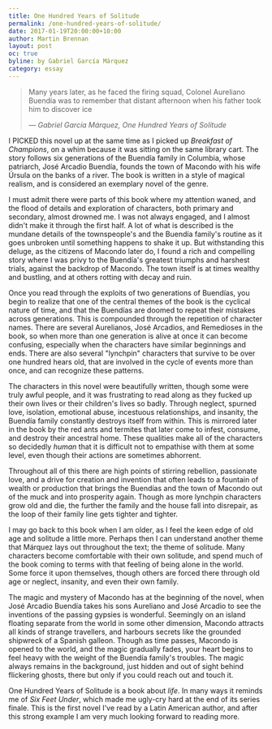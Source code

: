 ```yaml
---
title: One Hundred Years of Solitude
permalink: /one-hundred-years-of-solitude/
date: 2017-01-19T20:00:00+10:00
author: Martin Brennan
layout: post
oc: true
byline: by Gabriel García Márquez
category: essay
---
```


<blockquote class="hero">
    <p>Many years later, as he faced the firing squad, Colonel Aureliano Buendía was to remember that distant afternoon when his father took him to discover ice</p>
    <cite>— Gabriel García Márquez, One Hundred Years of Solitude</cite>
</blockquote>

<span class="first-letter">I</span> PICKED this novel up at the same time as I picked up _Breakfast of Champions_, on a whim because it was sitting on the same library cart. The story follows six generations of the Buendía family in Columbia, whose patriarch, José Arcadio Buendía, founds the town of Macondo with his wife Úrsula on the banks of a river. The book is written in a style of magical realism, and is considered an exemplary novel of the genre.

<!--more-->

I must admit there were parts of this book where my attention waned, and the flood of details and exploration of characters, both primary and secondary, almost drowned me. I was not always engaged, and I almost didn't make it through the first half. A lot of what is described is the mundane details of the townspeople's and the Buendía family's routine as it goes unbroken until something happens to shake it up. But withstanding this deluge, as the citizens of Macondo later do, I found a rich and compelling story where I was privy to the Buendía's greatest triumphs and harshest trials, against the backdrop of Macondo. The town itself is at times wealthy and bustling, and at others rotting with decay and ruin.

Once you read through the exploits of two generations of Buendías, you begin to realize that one of the central themes of the book is the cyclical nature of time, and that the Buendías are doomed to repeat their mistakes across generations. This is compounded through the repetition of character names. There are several Aurelianos, José Arcadios, and Remedioses in the book, so when more than one generation is alive at once it can become confusing, especially when the characters have similar beginnings and ends. There are also several "lynchpin" characters that survive to be over one hundred hears old, that are involved in the cycle of events more than once, and can recognize these patterns.

The characters in this novel were beautifully written, though some were truly awful people, and it was frustrating to read along as they fucked up their own lives or their children's lives so badly. Through neglect, spurned love, isolation, emotional abuse, incestuous relationships, and insanity, the Buendía family constantly destroys itself from within. This is mirrored later in the book by the red ants and termites that later come to infest, consume, and destroy their ancestral home. These qualities make all of the characters so decidedly _human_ that it is difficult not to empathise with them at some level, even though their actions are sometimes abhorrent.

Throughout all of this there are high points of stirring rebellion, passionate love, and a drive for creation and invention that often leads to a fountain of wealth or production that brings the Buendías and the town of Macondo out of the muck and into prosperity again. Though as more lynchpin characters grow old and die, the further the family and the house fall into disrepair, as the loop of their family line gets tighter and tighter.

I may go back to this book when I am older, as I feel the keen edge of old age and solitude a little more. Perhaps then I can understand another theme that Márquez lays out throughout the text; the theme of solitude. Many characters become comfortable with their own solitude, and spend much of the book coming to terms with that feeling of being alone in the world. Some force it upon themselves, though others are forced there through old age or neglect, insanity, and even their own family.

The magic and mystery of Macondo has at the beginning of the novel, when José Arcadio Buendía takes his sons Aureliano and José Arcadio to see the inventions of the passing gypsies is wonderful. Seemingly on an island floating separate from the world in some other dimension, Macondo attracts all kinds of strange travellers, and harbours secrets like the grounded shipwreck of a Spanish galleon. Though as time passes, Macondo is opened to the world, and the magic gradually fades, your heart begins to feel heavy with the weight of the Buendía family's troubles. The magic always remains in the background, just hidden and out of sight behind flickering ghosts, there but only if you could reach out and touch it.

One Hundred Years of Solitude is a book about _life_. In many ways it reminds me of _Six Feet Under_, which made me ugly-cry hard at the end of its series finale. This is the first novel I've read by a Latin American author, and after this strong example I am very much looking forward to reading more.